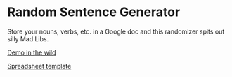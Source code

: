 Random Sentence Generator
=====================

Store your nouns, verbs, etc. in a Google doc and this randomizer spits out silly Mad Libs.

[Demo in the wild](http://www.motherjones.com/environment/2012/12/mother-jones-fake-headline-generator)

[Spreadsheet template](https://docs.google.com/spreadsheet/ccc?key=0AswaDV9q95oZdHpOX2s2MmpsNXR1RXRqNDEtS0FiV1E&usp=drive_web#gid=0)

